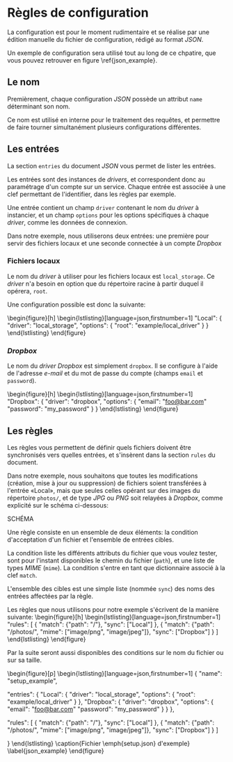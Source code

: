 # Règles de configuration

La configuration est pour le moment rudimentaire et se réalise par une édition manuelle du fichier de configuration, rédigé au format *JSON*.

Un exemple de configuration sera utilisé tout au long de ce chpatire, que vous pouvez retrouver en figure \ref{json_example}.


## Le nom

Premièrement, chaque configuration *JSON* possède un attribut `name` déterminant son nom.

Ce nom est utilisé en interne pour le traitement des requêtes, et permettre de faire tourner simultanément plusieurs configurations différentes.


## Les entrées

La section `entries` du document *JSON* vous permet de lister les entrées.

Les entrées sont des instances de *drivers*, et correspondent donc au paramétrage d'un compte sur un service. Chaque entrée est associée à une clef permettant de l'identifier, dans les règles par exemple.

Une entrée contient un champ `driver` contenant le nom du *driver* à instancier, et un champ `options` pour les options spécifiques à chaque *driver*, comme les données de connexion.

Dans notre exemple, nous utiliserons deux entrées: une première pour servir des fichiers locaux et une seconde connectée à un compte *Dropbox*

### Fichiers locaux

Le nom du *driver* à utiliser pour les fichiers locaux est `local_storage`. Ce *driver* n'a besoin en option que du répertoire racine à partir duquel il opérera, `root`.

Une configuration possible est donc la suivante:

\begin{figure}[h]
\begin{lstlisting}[language=json,firstnumber=1]
"Local": {
  "driver": "local_storage",
  "options": {
    "root": "example/local_driver"
  }
}
\end{lstlisting}
\end{figure}

### *Dropbox*

Le nom du *driver* *Dropbox* est simplement `dropbox`. Il se configure à l'aide de l'adresse *e-mail* et du mot de passe du compte (champs `email` et `password`).

\begin{figure}[h]
\begin{lstlisting}[language=json,firstnumber=1]
"Dropbox": {
  "driver": "dropbox",
  "options": {
    "email": "foo@bar.com"
    "password": "my_password"
  }
}
\end{lstlisting}
\end{figure}


## Les règles

Les règles vous permettent de définir quels fichiers doivent être synchronisés vers quelles entrées, et s'insèrent dans la section `rules` du document.

Dans notre exemple, nous souhaitons que toutes les modifications (création, mise à jour ou suppression) de fichiers soient transférées à l'entrée «Local», mais que seules celles opérant sur des images du répertoire `photos/`, et de type *JPG* ou *PNG* soit relayées à *Dropbox*, comme explicité sur le schéma ci-dessous:

SCHÉMA

Une règle consiste en un ensemble de deux éléments: la condition d'acceptation d'un fichier et l'ensemble de entrées cibles.

La condition liste les différents attributs du fichier que vous voulez tester, sont pour l'instant disponibles le chemin du fichier (`path`), et une liste de types *MIME* (`mime`). La condition s'entre en tant que dictionnaire associé à la clef `match`.

L'ensemble des cibles est une simple liste (nommée `sync`) des noms des entrées affectées par la règle.

Les règles que nous utilisons pour notre exemple s'écrivent de la manière suivante:
\begin{figure}[h]
\begin{lstlisting}[language=json,firstnumber=1]
"rules": [
  {
    "match": {"path": "/"},
    "sync": ["Local"]
  },
  {
    "match": {"path": "/photos/", "mime": ["image/png", "image/jpeg"]},
    "sync": ["Dropbox"]
  }
]
\end{lstlisting}
\end{figure}

Par la suite seront aussi disponibles des conditions sur le nom du fichier ou sur sa taille.



\begin{figure}[p]
\begin{lstlisting}[language=json,firstnumber=1]
{
  "name": "setup_example",

  "entries": {
    "Local": {
      "driver": "local_storage",
      "options": {
        "root": "example/local_driver"
      }
    },
    "Dropbox": {
      "driver": "dropbox",
      "options": {
        "email": "foo@bar.com"
        "password": "my_password"
      }
    }
  },

  "rules": [
    {
      "match": {"path": "/"},
      "sync": ["Local"]
    },
    {
      "match": {"path": "/photos/", "mime": ["image/png", "image/jpeg"]},
      "sync": ["Dropbox"]
    }
  ]

}
\end{lstlisting}
\caption{Fichier \emph{setup.json} d'exemple}
\label{json_example}
\end{figure}